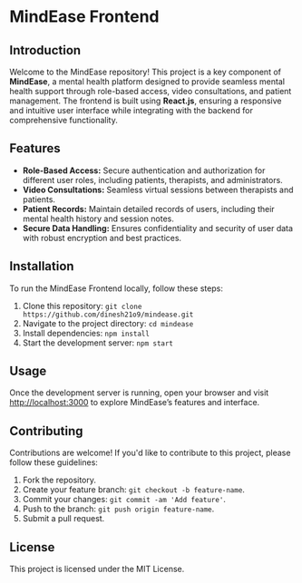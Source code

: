 # MindEase Frontend

## Introduction

Welcome to the MindEase repository! This project is a key component of **MindEase**, a mental health platform designed to provide seamless mental health support through role-based access, video consultations, and patient management. The frontend is built using **React.js**, ensuring a responsive and intuitive user interface while integrating with the backend for comprehensive functionality.

## Features

- **Role-Based Access:** Secure authentication and authorization for different user roles, including patients, therapists, and administrators.
- **Video Consultations:** Seamless virtual sessions between therapists and patients.
- **Patient Records:** Maintain detailed records of users, including their mental health history and session notes.
- **Secure Data Handling:** Ensures confidentiality and security of user data with robust encryption and best practices.

## Installation

To run the MindEase Frontend locally, follow these steps:

1. Clone this repository: `git clone https://github.com/dinesh21o9/mindease.git`
2. Navigate to the project directory: `cd mindease`
3. Install dependencies: `npm install`
4. Start the development server: `npm start`

## Usage

Once the development server is running, open your browser and visit [http://localhost:3000](http://localhost:3000) to explore MindEase’s features and interface.

## Contributing

Contributions are welcome! If you'd like to contribute to this project, please follow these guidelines:

1. Fork the repository.
2. Create your feature branch: `git checkout -b feature-name`.
3. Commit your changes: `git commit -am 'Add feature'`.
4. Push to the branch: `git push origin feature-name`.
5. Submit a pull request.

## License

This project is licensed under the MIT License.

